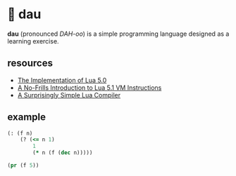 # 🎲 dau

**dau** (pronounced _DAH-oo_) is a simple programming language designed as a learning exercise.

## resources

- [The Implementation of Lua 5.0](https://www.lua.org/doc/jucs05.pdf)
- [A No-Frills Introduction to Lua 5.1 VM Instructions](http://underpop.free.fr/l/lua/docs/a-no-frills-introduction-to-lua-5.1-vm-instructions.pdf)
- [A Surprisingly Simple Lua Compiler](https://www.inf.puc-rio.br/~roberto/docs/paper-aot-preprint.pdf)

## example

```clojure
(: (f n)
    (? (<= n 1)
        1
        (* n (f (dec n)))))

(pr (f 5))
```

